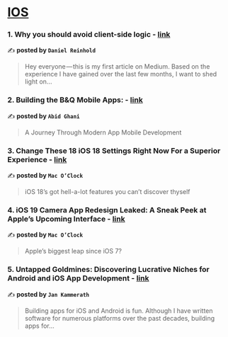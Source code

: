 
<h1><a href=https://medium.com/tag/ios/recommended target="_blank" rel="noopener noreferrer">IOS</a></h1>
<h3>1. Why you should avoid client-side logic - <a href="https://medium.com/@daniel.reinhold/why-you-should-avoid-client-side-logic-deee9173de93" target="_blank" rel="noopener noreferrer">link</a></h3>

✍️ **posted by `Daniel Reinhold`**

<blockquote>Hey everyone — this is my first article on Medium. Based on the experience I have gained over the last few months, I want to shed light on…</blockquote>

<h3>2. Building the B&Q Mobile Apps: - <a href="https://medium.com/@abid.ghani/building-the-b-q-mobile-apps-ce69ab593797" target="_blank" rel="noopener noreferrer">link</a></h3>

✍️ **posted by `Abid Ghani`**

<blockquote>A Journey Through Modern App Mobile Development</blockquote>

<h3>3. Change These 18 iOS 18 Settings Right Now For a Superior Experience - <a href="https://medium.com/macoclock/change-these-18-ios-18-settings-right-now-for-a-superior-experience-2c1004189fb2" target="_blank" rel="noopener noreferrer">link</a></h3>

✍️ **posted by `Mac O’Clock`**

<blockquote>iOS 18’s got hell-a-lot features you can’t discover thyself</blockquote>

<h3>4. iOS 19 Camera App Redesign Leaked: A Sneak Peek at Apple’s Upcoming Interface - <a href="https://medium.com/macoclock/ios-19-camera-app-redesign-leaked-a-sneak-peek-at-apples-upcoming-interface-2bedb37349c3" target="_blank" rel="noopener noreferrer">link</a></h3>

✍️ **posted by `Mac O’Clock`**

<blockquote>Apple’s biggest leap since iOS 7?</blockquote>

<h3>5. Untapped Goldmines: Discovering Lucrative Niches for Android and iOS App Development - <a href="https://medium.com/@jankammerath/untapped-goldmines-discovering-lucrative-niches-for-android-and-ios-app-development-ac7b073abcfd" target="_blank" rel="noopener noreferrer">link</a></h3>

✍️ **posted by `Jan Kammerath`**

<blockquote>Building apps for iOS and Android is fun. Although I have written software for numerous platforms over the past decades, building apps for…</blockquote>

